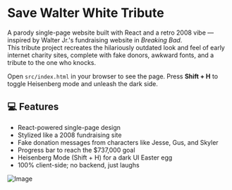 # Save Walter White Tribute

A parody single-page website built with React and a retro 2008 vibe — inspired by Walter Jr.'s fundraising website in *Breaking Bad*.  
This tribute project recreates the hilariously outdated look and feel of early internet charity sites, complete with fake donors, awkward fonts, and a tribute to the one who knocks.

Open `src/index.html` in your browser to see the page. Press **Shift + H** to toggle Heisenberg mode and unleash the dark side.

## 💻 Features
- React-powered single-page design
- Stylized like a 2008 fundraising site
- Fake donation messages from characters like Jesse, Gus, and Skyler
- Progress bar to reach the $737,000 goal
- Heisenberg Mode (Shift + H) for a dark UI Easter egg
- 100% client-side; no backend, just laughs

![Image](https://github.com/user-attachments/assets/5d2cf050-ced9-4db6-940c-e59f36dd0d44)

